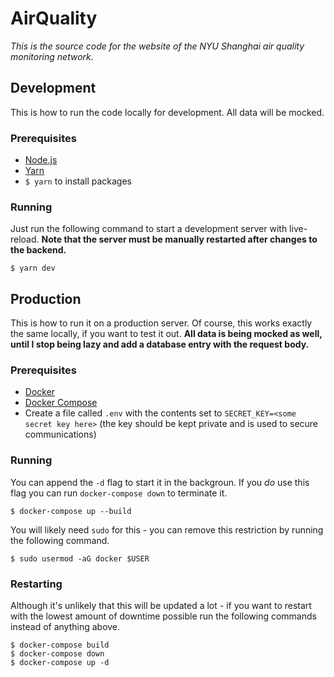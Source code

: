 # AirQuality

*This is the source code for the website of the NYU Shanghai air quality monitoring network.*

## Development

This is how to run the code locally for development. All data will be mocked.

### Prerequisites

- [Node.js](https://nodejs.org/)
- [Yarn](https://yarnpkg.com/)
- `$ yarn` to install packages

### Running

Just run the following command to start a development server with live-reload. **Note that the server must be manually restarted after changes to the backend.**

```
$ yarn dev
```

## Production

This is how to run it on a production server. Of course, this works exactly the same locally, if you want to test it out. **All data is being mocked as well, until I stop being lazy and add a database entry with the request body.**

### Prerequisites

- [Docker](https://docs.docker.com/install/)
- [Docker Compose](https://docs.docker.com/compose/install/)
- Create a file called `.env` with the contents set to `SECRET_KEY=<some secret key here>` (the key should be kept private and is used to secure communications)

### Running

You can append the `-d` flag to start it in the backgroun. If you *do* use this flag you can run `docker-compose down` to terminate it.

```
$ docker-compose up --build
```

You will likely need `sudo` for this - you can remove this restriction by running the following command.

```
$ sudo usermod -aG docker $USER
```

### Restarting

Although it's unlikely that this will be updated a lot - if you want to restart with the lowest amount of downtime possible run the following commands instead of anything above.

```
$ docker-compose build
$ docker-compose down
$ docker-compose up -d
```
